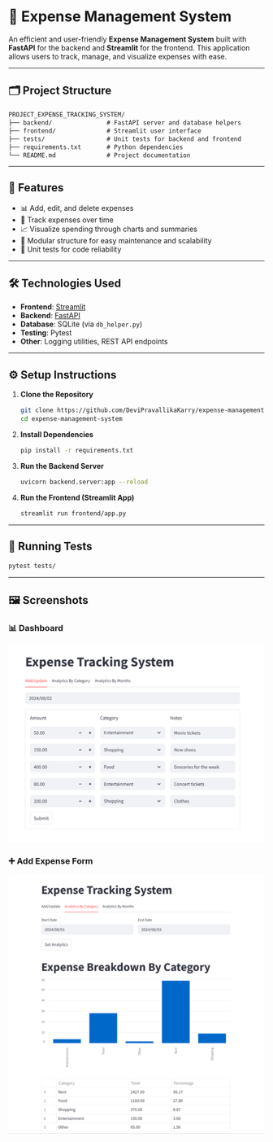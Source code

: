 # 💸 Expense Management System

An efficient and user-friendly **Expense Management System** built with **FastAPI** for the backend and **Streamlit** for the frontend. This application allows users to track, manage, and visualize expenses with ease.

---

## 🗂 Project Structure

```
PROJECT_EXPENSE_TRACKING_SYSTEM/
├── backend/               # FastAPI server and database helpers
├── frontend/              # Streamlit user interface
├── tests/                 # Unit tests for backend and frontend
├── requirements.txt       # Python dependencies
└── README.md              # Project documentation
```

---

## 🚀 Features

- 📊 Add, edit, and delete expenses
- 📅 Track expenses over time
- 📈 Visualize spending through charts and summaries
- 🧩 Modular structure for easy maintenance and scalability
- 🧪 Unit tests for code reliability

---

## 🛠️ Technologies Used

- **Frontend**: [Streamlit](https://streamlit.io/)
- **Backend**: [FastAPI](https://fastapi.tiangolo.com/)
- **Database**: SQLite (via `db_helper.py`)
- **Testing**: Pytest
- **Other**: Logging utilities, REST API endpoints

---

## ⚙️ Setup Instructions

1. **Clone the Repository**
   ```bash
   git clone https://github.com/DeviPravallikaKarry/expense-management-system
   cd expense-management-system
   ```

2. **Install Dependencies**
   ```bash
   pip install -r requirements.txt
   ```

3. **Run the Backend Server**
   ```bash
   uvicorn backend.server:app --reload
   ```

4. **Run the Frontend (Streamlit App)**
   ```bash
   streamlit run frontend/app.py
   ```

---

## 🧪 Running Tests

```bash
pytest tests/
```

---

## 🖼️ Screenshots

### 📊 Dashboard
![Dashboard](screenshots/1.png)

### ➕ Add Expense Form
![Add Expense](screenshots/2.png)
